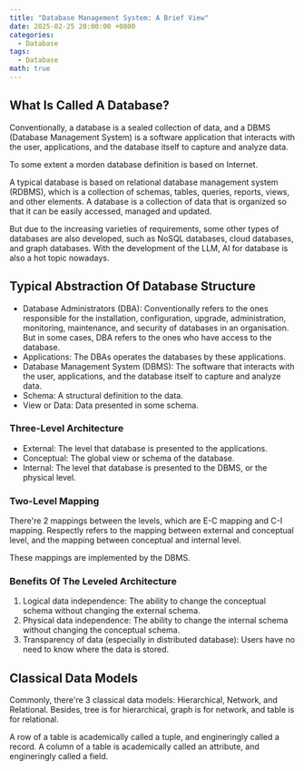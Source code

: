 ```yaml
---
title: "Database Management System: A Brief View"
date: 2025-02-25 20:00:00 +0800
categories:
  - Database
tags:
  - Database
math: true
---
```


## What Is Called A Database?

Conventionally, a database is a sealed collection of data, and a DBMS (Database Management System) is a software application that interacts with the user, applications, and the database itself to capture and analyze data.

To some extent a morden database definition is based on Internet.

A typical database is based on relational database management system (RDBMS), which is a collection of schemas, tables, queries, reports, views, and other elements.
A database is a collection of data that is organized so that it can be easily accessed, managed and updated.

But due to the increasing varieties of requirements, some other types of databases are also developed, such as NoSQL databases, cloud databases, and graph databases.
With the development of the LLM, AI for database is also a hot topic nowadays.

## Typical Abstraction Of Database Structure

- Database Administrators (DBA): Conventionally refers to the ones responsible for the installation, configuration, upgrade, administration, monitoring, maintenance, and security of databases in an organisation.
  But in some cases, DBA refers to the ones who have access to the database.
- Applications: The DBAs operates the databases by these applications.
- Database Management System (DBMS): The software that interacts with the user, applications, and the database itself to capture and analyze data.
- Schema: A structural definition to the data.
- View or Data: Data presented in some schema.

### Three-Level Architecture

- External: The level that database is presented to the applications.
- Conceptual: The global view or schema of the database.
- Internal: The level that database is presented to the DBMS, or the physical level.

### Two-Level Mapping

There're 2 mappings between the levels, which are E-C mapping and C-I mapping.
Respectly refers to the mapping between external and conceptual level, and the mapping between conceptual and internal level.

These mappings are implemented by the DBMS.

### Benefits Of The Leveled Architecture

1. Logical data independence: The ability to change the conceptual schema without changing the external schema.
2. Physical data independence: The ability to change the internal schema without changing the conceptual schema.
3. Transparency of data (especially in distributed database): Users have no need to know where the data is stored.

## Classical Data Models

Commonly, there're 3 classical data models: Hierarchical, Network, and Relational.
Besides, tree is for hierarchical, graph is for network, and table is for relational.

A row of a table is academically called a tuple, and engineringly called a record.
A column of a table is academically called an attribute, and engineringly called a field.
